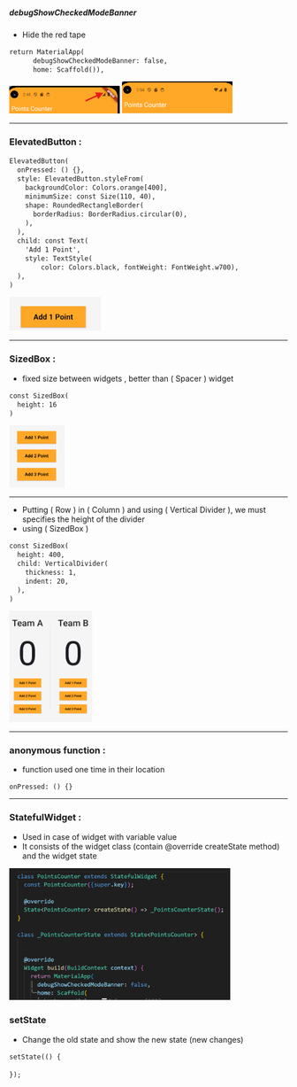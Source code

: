 ##### debugShowCheckedModeBanner
- Hide the red tape
```
return MaterialApp(
      debugShowCheckedModeBanner: false,
      home: Scaffold()),
```
<img src="image.png"  width="200">
<img src="image-1.png"  width="200">

---
### ElevatedButton :
```
ElevatedButton(
  onPressed: () {},
  style: ElevatedButton.styleFrom(
    backgroundColor: Colors.orange[400],
    minimumSize: const Size(110, 40),
    shape: RoundedRectangleBorder(
      borderRadius: BorderRadius.circular(0),
    ),
  ),
  child: const Text(
    'Add 1 Point',
    style: TextStyle(
        color: Colors.black, fontWeight: FontWeight.w700),
  ),
)
```
![alt text](image-2.png)


---
### SizedBox :
- fixed size between widgets , better than ( Spacer ) widget
```
const SizedBox(
  height: 16
)
```
<img src="image-3.png"  width="100">


---
- Putting ( Row ) in ( Column ) and using ( Vertical Divider ), we must specifies the height of the divider
- using ( SizedBox )
```
const SizedBox(
  height: 400,
  child: VerticalDivider(
    thickness: 1,
    indent: 20,
  ),
)
```
<img src="image-4.png"  width="150">


---
### anonymous function :
- function used one time in their location
```
onPressed: () {}
```


---
### StatefulWidget :
- Used in case of widget with variable value
- It consists of the widget class (contain @override createState method) and the widget state
<img src="image-5.png"  width="400">


### setState
- Change the old state and show the new state (new changes)
```
setState(() {

});
```